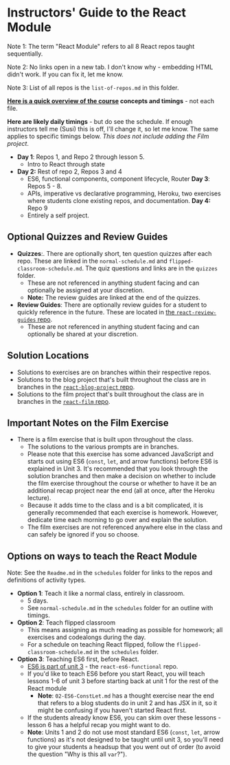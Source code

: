 # Instructors' Guide to the React Module

Note 1: The term "React Module" refers to all 8 React repos taught sequentially.

Note 2: No links open in a new tab. I don't know why - embedding HTML didn't work. If you can fix it, let me know.

Note 3: List of all repos is the `list-of-repos.md` in this folder.

**[Here is a quick overview of the course](https://trello.com/invite/b/Ypm9Tsho/06c64ffa2be14b85a662e71ff10ac3e8/bitmaker-react-project) concepts and timings** - not each file.

**Here are likely daily timings** - but do see the schedule. If enough instructors tell me (Susi) this is off, I'll change it, so let me know. The same applies to specific timings below. *This does not include adding the Film project*.
- **Day 1**: Repos 1, and Repo 2 through lesson 5.
  - Intro to React through state
- **Day 2:** Rest of repo 2, Repos 3 and 4
  - ES6, functional components, component lifecycle, Router
**Day 3**: Repos 5 - 8.
  - APIs, imperative vs declarative programming, Heroku, two exercises where students clone existing repos, and documentation.
**Day 4:** Repo 9
  - Entirely a self project.

## Optional Quizzes and Review Guides
- **Quizzes**:. There are optionally short, ten question quizzes after each repo. These are linked in the `normal-schedule.md` and `flipped-classroom-schedule.md`. The quiz questions and links are in the `quizzes` folder.
  - These are not referenced in anything student facing and can optionally be assigned at your discretion.
  - **Note:** The review guides are linked at the end of the quizzes.
- **Review Guides**: There are optionally review guides for a student to quickly reference in the future. These are located in [the `react-review-guides` repo](../../../react-review-guides/).
  - These are not referenced in anything student facing and can optionally be shared at your discretion.

## Solution Locations
- Solutions to exercises are on branches within their respective repos.
- Solutions to the blog project that's built throughout the class are in branches in the [`react-blog-project` repo](../../../react-blog-project).
- Solutions to the film project that's built throughout the class are in branches in the [`react-film` repo](../../../react-film).

## Important Notes on the Film Exercise
- There is a film exercise that is built upon throughout the class.
  - The solutions to the various prompts are in branches.
  - Please note that this exercise has some advanced JavaScript and starts out using ES6 (`const`, `let`, and arrow functions) before ES6 is explained in Unit 3. It's recommended that you look through the solution branches and then make a decision on whether to include the film exercise throughout the course or whether to have it be an additional recap project near the end (all at once, after the Heroku lecture).
  - Because it adds time to the class and is a bit complicated, it is generally recommended that each exercise is homework. However, dedicate time each morning to go over and explain the solution.
  - The film exercises are not referenced anywhere else in the class and can safely be ignored if you so choose.
  

## Options on ways to teach the React Module
Note: See the `Readme.md` in the `schedules` folder for links to the repos and definitions of activity types.
- **Option 1**: Teach it like a normal class, entirely in classroom.
  - 5 days.
  - See `normal-schedule.md` in the `schedules` folder for an outline with timings.
- **Option 2**: Teach flipped classroom
  - This means assigning as much reading as possible for homework; all exercises and codealongs during the day.
  - For a schedule on teaching React flipped, follow the `flipped-classroom-schedule.md` in the `schedules` folder.
- **Option 3**: Teaching ES6 first, before React.
  - [ES6 is part of unit 3](../../../react-es6-functional/) - the `react-es6-functional` repo.
  - If you'd like to teach ES6 before you start React, you will teach lessons 1-6 of unit 3 before starting back at unit 1 for the rest of the React module
      - **Note**: `02-ES6-ConstLet.md` has a thought exercise near the end that refers to a blog students do in unit 2 and has JSX in it, so it might be confusing if you haven't started React first.
  - If the students already know ES6, you can skim over these lessons - lesson 6 has a helpful recap you might want to do.
  - **Note**: Units 1 and 2 do not use most standard ES6 (`const`, `let`, arrow functions) as it's not designed to be taught until unit 3, so you'll need to give your students a headsup that you went out of order (to avoid the question "Why is this all `var`?").
